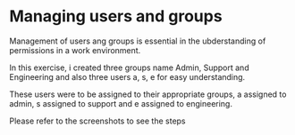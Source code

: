 # Managing users and groups
Management of users ang groups is essential in the ubderstanding of permissions in a work environment.

In this exercise, i created three groups name Admin, Support and Engineering and also three users a, s, e for easy understanding.

These users were to be assigned to their appropriate groups, a assigned to admin, s assigned to support and e assigned to engineering.

Please refer to the screenshots to see the steps